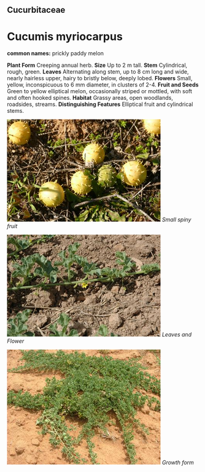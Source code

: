 ## Cucurbitaceae
# Cucumis myriocarpus
**common names:** prickly paddy melon

**Plant Form** Creeping annual herb. **Size** Up to 2 m tall. **Stem** Cylindrical, rough, green. **Leaves** Alternating along stem, up to 8 cm long and wide, nearly hairless upper, hairy to bristly below, deeply lobed. **Flowers** Small, yellow, inconspicuous to 6 mm diameter, in clusters of 2-4. **Fruit and Seeds** Green to yellow elliptical melon, occasionally striped or mottled, with soft and often hooked spines. **Habitat** Grassy areas, open woodlands, roadsides, streams. **Distinguishing Features** Elliptical fruit and cylindrical stems.


![Small spiny fruit](15004_P7010332.jpg)
 *Small spiny fruit* 

![Leaves and Flower](19144_Cucumis-myriocarpus03.jpg)
 *Leaves and Flower* 

![Growth form](37649_DSCF2370.jpg)
 *Growth form* 

